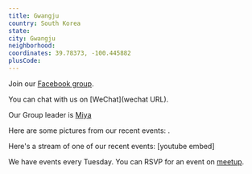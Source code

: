 ```yaml
---
title: Gwangju
country: South Korea
state: 
city: Gwangju
neighborhood: 
coordinates: 39.78373, -100.445882
plusCode:
---
```

Join our [Facebook group](https://www.facebook.com/groups/GwangjuCodeCano).

You can chat with us on [WeChat](wechat URL).

Our Group leader is [Miya](freecodecamp.org/miya)

Here are some pictures from our recent events:
![]().

Here's a stream of one of our recent events:
[youtube embed]

We have events every Tuesday. You can RSVP for an event on [meetup](meetupurl).
